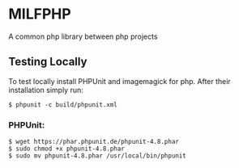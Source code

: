 # MILFPHP #

A common php library between php projects

## Testing Locally ##

To test locally install PHPUnit and imagemagick for php. After their installation simply run:

```shell
$ phpunit -c build/phpunit.xml 
```

### PHPUnit: ###

```shell
$ wget https://phar.phpunit.de/phpunit-4.8.phar
$ sudo chmod +x phpunit-4.8.phar
$ sudo mv phpunit-4.8.phar /usr/local/bin/phpunit
```
